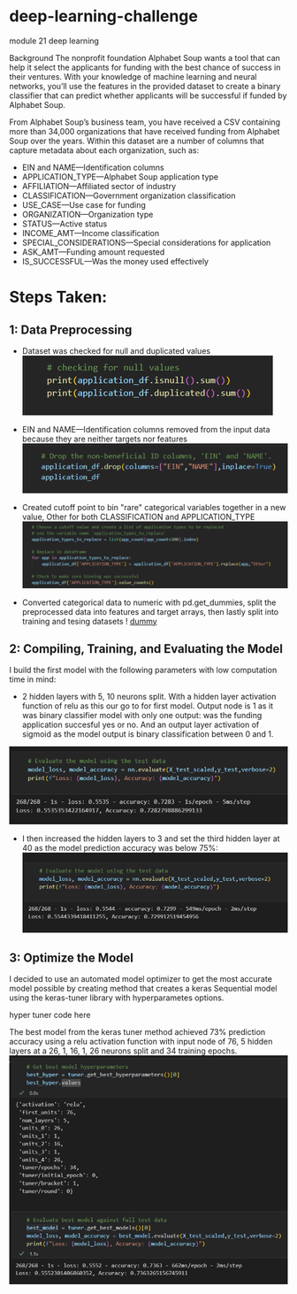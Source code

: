 # deep-learning-challenge
module 21 deep learning

Background
The nonprofit foundation Alphabet Soup wants a tool that can help it select the applicants for funding with the best chance of success in their ventures. With your knowledge of machine learning and neural networks, you’ll use the features in the provided dataset to create a binary classifier that can predict whether applicants will be successful if funded by Alphabet Soup.

From Alphabet Soup’s business team, you have received a CSV containing more than 34,000 organizations that have received funding from Alphabet Soup over the years. Within this dataset are a number of columns that capture metadata about each organization, such as:

- EIN and NAME—Identification columns
- APPLICATION_TYPE—Alphabet Soup application type
- AFFILIATION—Affiliated sector of industry
- CLASSIFICATION—Government organization classification
- USE_CASE—Use case for funding
- ORGANIZATION—Organization type
- STATUS—Active status
- INCOME_AMT—Income classification
- SPECIAL_CONSIDERATIONS—Special considerations for application
- ASK_AMT—Funding amount requested
- IS_SUCCESSFUL—Was the money used effectively

# Steps Taken:
## 1: Data Preprocessing
- Dataset was checked for null and duplicated values
![nulls](https://github.com/acboi0824/deep-learning-challenge/blob/main/images/null%20and%20dupes.PNG)

- EIN and NAME—Identification columns removed from the input data because they are neither targets nor features
![drop columns](https://github.com/acboi0824/deep-learning-challenge/blob/main/images/drop%20columns.PNG)

- Created cutoff point to bin "rare" categorical variables together in a new value, Other for both CLASSIFICATION and APPLICATION_TYPE
![bins](https://github.com/acboi0824/deep-learning-challenge/blob/main/images/bins.PNG)

- Converted categorical data to numeric with pd.get_dummies, split the preprocessed data into features and target arrays, then lastly split into training and tesing datasets
! [dummy](https://github.com/acboi0824/deep-learning-challenge/blob/main/images/dummies%20split%20and%20scale.PNG)

## 2: Compiling, Training, and Evaluating the Model
I build the first model with the following parameters with low computation time in mind:

- 2 hidden layers with 5, 10 neurons split. With a hidden layer activation function of relu as this our go to for first model.
Output node is 1 as it was binary classifier model with only one output: was the funding application succesful yes or no. And an output layer activation of sigmoid as the model output is binary classification between 0 and 1.

![first results](https://github.com/acboi0824/deep-learning-challenge/blob/main/images/attempt%201%20results.PNG)

- I then increased the hidden layers to 3 and set the third hidden layer at 40 as the model prediction accuracy was below 75%:
![second results](https://github.com/acboi0824/deep-learning-challenge/blob/main/images/attempt%202%20results.PNG)
 
## 3: Optimize the Model
I decided to use an automated model optimizer to get the most accurate model possible by creating method that creates a keras Sequential model using the keras-tuner library with hyperparametes options.

hyper tuner code here

The best model from the keras tuner method achieved 73% prediction accuracy using a relu activation function with input node of 76, 5 hidden layers at a 26, 1, 16, 1, 26 neurons split and 34 training epochs.
![hyper tuner](https://github.com/acboi0824/deep-learning-challenge/blob/main/images/attempt%203%20results.PNG "Logo Title Text 1")
 
 
